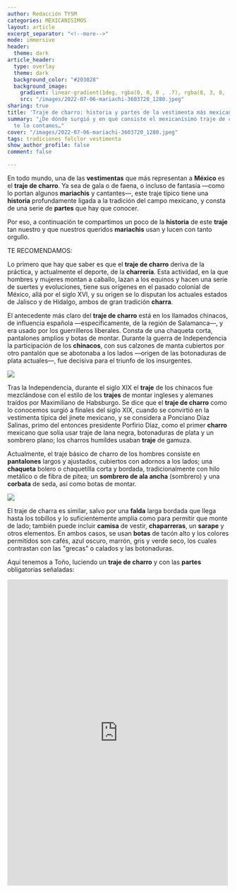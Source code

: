 ```yaml
---
author: Redacción TYSM
categories: MEXICANISIMOS
layout: article
excerpt_separator: "<!--more-->"
mode: immersive
header:
  theme: dark
article_header:
  type: overlay
  theme: dark
  background_color: "#203028"
  background_image:
    gradient: linear-gradient(1deg, rgba(0, 0, 0 , .7), rgba(8, 3, 8, .9))
    src: "/images/2022-07-06-mariachi-3603720_1280.jpeg"
sharing: true
title: 'Traje de charro: historia y partes de la vestimenta más mexicana'
summary: "¿De dónde surgió y en qué consiste el mexicanísimo traje de charro? Aquí
  te lo contamos…"
cover: "/images/2022-07-06-mariachi-3603720_1280.jpeg"
tags: tradiciones folclor vestimenta
show_author_profile: false
comment: false

---
```

En todo mundo, una de las **vestimentas** que más representan a **México** es el **traje de charro**. Ya sea de gala o de faena, o incluso de fantasía —como lo portan algunos **mariachis** y cantantes—, este traje típico tiene una **historia** profundamente ligada a la tradición del campo mexicano, y consta de una serie de **partes** que hay que conocer.

Por eso, a continuación te compartimos un poco de la **historia** de este **traje** tan nuestro y que nuestros queridos **mariachis** usan y lucen con tanto orgullo.

TE RECOMENDAMOS:

Lo primero que hay que saber es que el **traje de charro** deriva de la práctica, y actualmente el deporte, de la **charrería**. Esta actividad, en la que hombres y mujeres montan a caballo, lazan a los equinos y hacen una serie de suertes y evoluciones, tiene sus orígenes en el pasado colonial de México, allá por el siglo XVI, y su origen se lo disputan los actuales estados de Jalisco y de Hidalgo, ambos de gran tradición **charra**.

El antecedente más claro del **traje de charro** está en los llamados chinacos, de influencia española —específicamente, de la región de Salamanca—, y era usado por los guerrilleros liberales. Consta de una chaqueta corta, pantalones amplios y botas de montar. Durante la guerra de Independencia la participación de los **chinacos**, con sus calzones de manta cubiertos por otro pantalón que se abotonaba a los lados —origen de las botonaduras de plata actuales—, fue decisiva para el triunfo de los insurgentes.

![](https://upload.wikimedia.org/wikipedia/commons/thumb/8/8c/Salteador_de_diligencias.jpg/610px-Salteador_de_diligencias.jpg)

Tras la Independencia, durante el siglo XIX el **traje** de los chinacos fue mezclándose con el estilo de los **trajes** de montar ingleses y alemanes traídos por Maximiliano de Habsburgo. Se dice que el **traje de charro** como lo conocemos surgió a finales del siglo XIX, cuando se convirtió en la vestimenta típica del jinete mexicano, y se considera a Ponciano Díaz Salinas, primo del entonces presidente Porfirio Díaz, como el primer **charro** mexicano que solía usar traje de lana negra, botonaduras de plata y un sombrero plano; los charros humildes usaban **traje** de gamuza.

Actualmente, el traje básico de charro de los hombres consiste en **pantalones** largos y ajustados, cubiertos con adornos a los lados; una **chaqueta** bolero o chaquetilla corta y bordada, tradicionalmente con hilo metálico o de fibra de pitea; un **sombrero de ala ancha** (sombrero) y una **corbata** de seda, así como botas de montar.

![](https://upload.wikimedia.org/wikipedia/commons/thumb/1/19/Charros_2.jpg/682px-Charros_2.jpg)

El traje de charra es similar, salvo por una **falda** larga bordada que llega hasta los tobillos y lo suficientemente amplia como para permitir que monte de lado; también puede incluir **camisa** de vestir, **chaparreras**, un **sarape** y otros elementos. En ambos casos, se usan **botas** de tacón alto y los colores permitidos son cafés, azul oscuro, marrón, gris y verde seco, los cuales contrastan con las "grecas" o calados y las botonaduras.

Aquí tenemos a Toño, luciendo un **traje de charro** y con las **partes** obligatorias señaladas:

<iframe src="https://www.facebook.com/plugins/post.php?href=https%3A%2F%2Fwww.facebook.com%2Ftonoysumariachi%2Fposts%2F1796272730581937&show_text=true&width=500" width="500" height="693" style="border:none;overflow:hidden" scrolling="no" frameborder="0" allowfullscreen="true" allow="autoplay; clipboard-write; encrypted-media; picture-in-picture; web-share"></iframe>